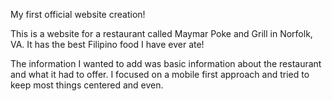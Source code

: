 My first official website creation!

This is a website for a restaurant called Maymar Poke and Grill in Norfolk, VA.
It has the best Filipino food I have ever ate!

The information I wanted to add was basic information about the restaurant and what it had to offer. I focused on a mobile first approach and tried to keep most things centered and even.
